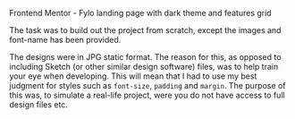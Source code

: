 Frontend Mentor - Fylo landing page with dark theme and features grid

The task was to build out the project from scratch, except the images and font-name has been provided. 

The designs were in JPG static format. The reason for this, as opposed to including Sketch (or other similar design software) files, was to help train your eye when developing. This will mean that I had to use my best judgment for styles such as `font-size`, `padding` and `margin`. The purpose of this was, to simulate a real-life project, were you do not have access to full design files etc.

